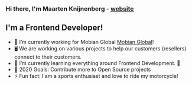 ### Hi there, I'm Maarten Knijnenberg - [website]

## I'm a Frontend Developer!
- 🔭 I’m currently working for Mobian Global [Mobian Global][website]!
- 🖥 We are working on various projects to help our customers (resellers) connect to their customers.
- 🌱 I’m currently learning everything around Frontend Development. 🤣
- 🥅 2020 Goals: Contribute more to Open Source projects
- ⚡ Fun fact: I am a sports enthusiast and love to ride my motorcycle!

<br />
<br />

[website]: https://www.maartenknijnenberg.nl
[Mobian Global]: https://www.mobain.global
